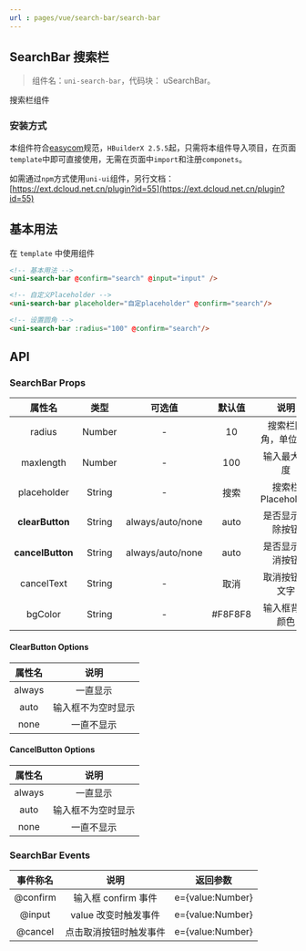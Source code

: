 ```yaml
---
url : pages/vue/search-bar/search-bar
---
```


## SearchBar 搜索栏
> 组件名：``uni-search-bar``，代码块： uSearchBar。

搜索栏组件

### 安装方式

本组件符合[easycom](https://uniapp.dcloud.io/collocation/pages?id=easycom)规范，`HBuilderX 2.5.5`起，只需将本组件导入项目，在页面`template`中即可直接使用，无需在页面中`import`和注册`componets`。

如需通过`npm`方式使用`uni-ui`组件，另行文档：[https://ext.dcloud.net.cn/plugin?id=55](https://ext.dcloud.net.cn/plugin?id=55)

## 基本用法

在 ``template`` 中使用组件

```html
<!-- 基本用法 -->
<uni-search-bar @confirm="search" @input="input" />

<!-- 自定义Placeholder -->
<uni-search-bar placeholder="自定placeholder" @confirm="search"/>

<!-- 设置圆角 -->
<uni-search-bar :radius="100" @confirm="search"/>
```

## API

### SearchBar Props

|属性名				|类型		|可选值						|默认值	|说明							|
|:-:					|:-:		|:-:							|:-:	|:-:								|
|radius				|Number	|	-								|10		|搜索栏圆角，单位rpx		|
|maxlength		|Number	|	-								|100	|输入最大长度					|
|placeholder	|String	|	-								|搜索	|搜索栏Placeholder		|
|**clearButton**	|String	|	always/auto/none|auto	|是否显示清除按钮			|
|**cancelButton**	|String	|	always/auto/none|auto	|是否显示取消按钮			|
|cancelText		|String	|	-								|取消	|取消按钮的文字				|
|bgColor			|String	|	-								|#F8F8F8|输入框背景颜色			|

#### ClearButton Options

| 属性名	| 说明							|
| :-:		| :-:							|
| always| 一直显示					|
| auto	| 输入框不为空时显示	|
| none	| 一直不显示				|

#### CancelButton Options

| 属性名	| 说明							|
| :-:		| :-:							|
| always| 一直显示					|
| auto	| 输入框不为空时显示	|
| none	| 一直不显示				|


### SearchBar Events

|事件称名		|说明									|返回参数			|
|:-:			|:-:									|:-:				|
|@confirm	|输入框 confirm 事件		|e={value:Number}	|
|@input		|value 改变时触发事件		|e={value:Number}	|
|@cancel	|点击取消按钮时触发事件 	|e={value:Number}	|
